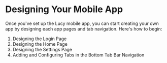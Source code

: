 # Designing Your Mobile App

Once you've set up the Lucy mobile app, you can start creating your own app by designing each app pages and tab navigation. Here's how to begin:

1. Designing the Login Page
2. Designing the Home Page
3. Designing the Settings Page
4. Adding and Configuring Tabs in the Bottom Tab Bar Navigation

